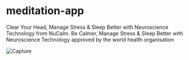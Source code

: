 # meditation-app
Clear Your Head, Manage Stress &amp; Sleep Better with Neuroscience Technology from NuCalm. Be Calmer, Manage Stress &amp; Sleep Better with Neuroscience Technology approved by the world health organisation


![Capture](https://user-images.githubusercontent.com/44953808/125674846-eb3901af-109b-4638-8744-199f8d2aa650.PNG)
